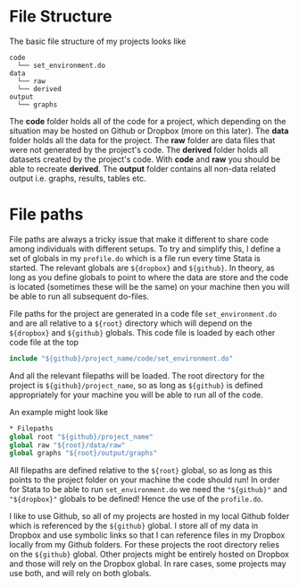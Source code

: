 # File Structure

The basic file structure of my projects looks like 

```
code
  └── set_environment.do
data
  └── raw 
  └── derived 
output
  └── graphs
```

The **code** folder holds all of the code for a project, which depending on the situation may be hosted on Github or Dropbox (more on this later). The **data** folder holds all the data for the project. The **raw** folder are data files that were not generated by the project's code. The **derived** folder holds all datasets created by the project's code. With **code** and **raw** you should be able to recreate **derived**. The **output** folder contains all non-data related output i.e. graphs, results, tables etc.

# File paths

File paths are always a tricky issue that make it different to share code among individuals with different setups. To try and simplify this, I define a set of globals in my `profile.do` which is a file run every time Stata is started. The relevant globals are `${dropbox}` and `${github}`. In theory, as long as you define globals to point to where the data are store and the code is located (sometimes these will be the same) on your machine then you will be able to run all subsequent do-files. 

File paths for the project are generated in a code file `set_environment.do` and are all relative to a `${root}` directory which will depend on the `${dropbox}` and `${github}` globals. This code file is loaded by each other code file at the top

```stata
include "${github}/project_name/code/set_environment.do"
```

And all the relevant filepaths will be loaded. The root directory for the project is `${github}/project_name`, so as long as `${github}` is defined appropriately for your machine you will be able to run all of the code.

An example might look like

```stata
* Filepaths
global root "${github}/project_name"
global raw "${root}/data/raw"
global graphs "${root}/output/graphs"
```

All filepaths are defined relative to the `${root}` global, so as long as this points to the project folder on your machine the code should run! In order for Stata to be able to run `set_environment.do` we need the `"${github}"` and `"${dropbox}"` globals to be defined! Hence the use of the `profile.do`.

I like to use Github, so all of my projects are hosted in my local Github folder which is referenced by the `${github}` global. I store all of my data in Dropbox and use symbolic links so that I can reference files in my Dropbox locally from my Github folders. For these projects the root directory relies on the `${github}` global. Other projects might be entirely hosted on Dropbox and those will rely on the Dropbox global. In rare cases, some projects may use both, and will rely on both globals.
